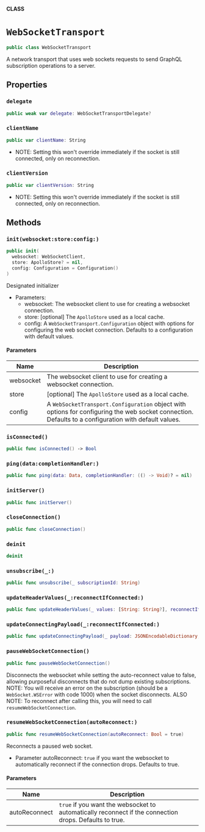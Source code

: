 **CLASS**

# `WebSocketTransport`

```swift
public class WebSocketTransport
```

A network transport that uses web sockets requests to send GraphQL subscription operations to a server.

## Properties
### `delegate`

```swift
public weak var delegate: WebSocketTransportDelegate?
```

### `clientName`

```swift
public var clientName: String
```

- NOTE: Setting this won't override immediately if the socket is still connected, only on reconnection.

### `clientVersion`

```swift
public var clientVersion: String
```

- NOTE: Setting this won't override immediately if the socket is still connected, only on reconnection.

## Methods
### `init(websocket:store:config:)`

```swift
public init(
  websocket: WebSocketClient,
  store: ApolloStore? = nil,
  config: Configuration = Configuration()
)
```

Designated initializer

- Parameters:
  - websocket: The websocket client to use for creating a websocket connection.
  - store: [optional] The `ApolloStore` used as a local cache.
  - config: A `WebSocketTransport.Configuration` object with options for configuring the
            web socket connection. Defaults to a configuration with default values.

#### Parameters

| Name | Description |
| ---- | ----------- |
| websocket | The websocket client to use for creating a websocket connection. |
| store | [optional] The `ApolloStore` used as a local cache. |
| config | A `WebSocketTransport.Configuration` object with options for configuring the web socket connection. Defaults to a configuration with default values. |

### `isConnected()`

```swift
public func isConnected() -> Bool
```

### `ping(data:completionHandler:)`

```swift
public func ping(data: Data, completionHandler: (() -> Void)? = nil)
```

### `initServer()`

```swift
public func initServer()
```

### `closeConnection()`

```swift
public func closeConnection()
```

### `deinit`

```swift
deinit
```

### `unsubscribe(_:)`

```swift
public func unsubscribe(_ subscriptionId: String)
```

### `updateHeaderValues(_:reconnectIfConnected:)`

```swift
public func updateHeaderValues(_ values: [String: String?], reconnectIfConnected: Bool = true)
```

### `updateConnectingPayload(_:reconnectIfConnected:)`

```swift
public func updateConnectingPayload(_ payload: JSONEncodableDictionary, reconnectIfConnected: Bool = true)
```

### `pauseWebSocketConnection()`

```swift
public func pauseWebSocketConnection()
```

Disconnects the websocket while setting the auto-reconnect value to false,
allowing purposeful disconnects that do not dump existing subscriptions.
NOTE: You will receive an error on the subscription (should be a `WebSocket.WSError` with code 1000) when the socket disconnects.
ALSO NOTE: To reconnect after calling this, you will need to call `resumeWebSocketConnection`.

### `resumeWebSocketConnection(autoReconnect:)`

```swift
public func resumeWebSocketConnection(autoReconnect: Bool = true)
```

Reconnects a paused web socket.

- Parameter autoReconnect: `true` if you want the websocket to automatically reconnect if the connection drops. Defaults to true.

#### Parameters

| Name | Description |
| ---- | ----------- |
| autoReconnect | `true` if you want the websocket to automatically reconnect if the connection drops. Defaults to true. |